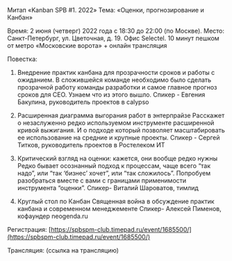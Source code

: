 Митап «Kanban SPB #1. 2022»
Тема: «Оценки, прогнозирование и Канбан»

Время: 2 июня (четверг) 2022 года с 18:30 до 22:00 (по Москве).
Место: Санкт-Петербург, ул. Цветочная, д. 19. Офис Selectel. 10 минут пешком от метро «Московские ворота» + онлайн трансляция

Повестка:

1. Внедрение практик канбана для прозрачности сроков и работы с ожиданием.
В сложившейся команде необходимо было сделать прозрачной работу команды разработки и самое главное прогноз сроков для СЕО. Узнаем что из этого вышло.
Спикер - Евгения Бакулина, руководитель проектов в calypso

2. Расширенная диаграмма выгорания работ в энтерпрайзе
Расскажет о незаслуженно редко используемом инструменте расширенной кривой выжигания. И о подходе который позволяет масштабировать ее использование на средние и крупные проекты.
Спикер - Сергей Титков, руководитель проектов в Ростелеком ИТ

3. Критический взгляд на оценки: кажется, они вообще редко нужны
Редко бывает осознанный подход к процессам, чаще всего “так надо”, или “так ‘бизнес’ хочет”, или “так сложилось”. Попробуем разобраться вместе с вами с границами применимости инструмента “оценки”.
Спикер- Виталий Шароватов, тимлид

4. Круглый стол по Канбан
Священная война в обсуждение практик канбана и современном менеджементе
Спикер- Алексей Пименов, кофаундер neogenda.ru

Регистрация: [https://spbspm-club.timepad.ru/event/1685500/](https://spbspm-club.timepad.ru/event/1685500/)

Трансляция: (ссылка на трансляцию)

